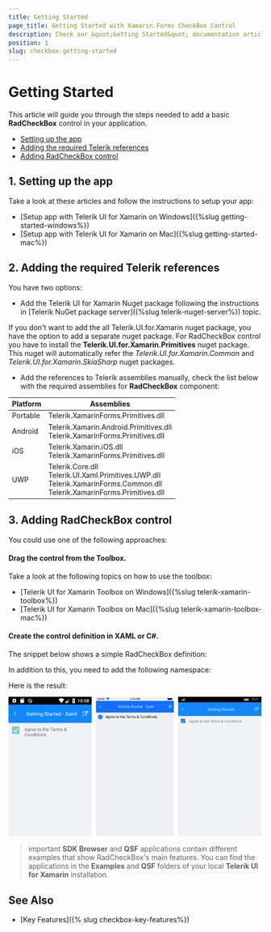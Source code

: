 ```yaml
---
title: Getting Started
page_title: Getting Started with Xamarin.Forms CheckBox Control 
description: Check our &quot;Getting Started&quot; documentation article for Telerik CheckBox for Xamarin control.
position: 1
slug: checkbox-getting-started
---
```


# Getting Started
   
This article will guide you through the steps needed to add a basic **RadCheckBox** control in your application.

* [Setting up the app](#1-setting-up-the-app)
* [Adding the required Telerik references](#2-adding-the-required-telerik-references)
* [Adding RadCheckBox control](#3-adding-radcheckbox-control)

## 1. Setting up the app

Take a look at these articles and follow the instructions to setup your app:

- [Setup app with Telerik UI for Xamarin on Windows]({%slug getting-started-windows%})
- [Setup app with Telerik UI for Xamarin on Mac]({%slug getting-started-mac%})

## 2. Adding the required Telerik references

You have two options:

* Add the Telerik UI for Xamarin Nuget package following the instructions in [Telerik NuGet package server]({%slug telerik-nuget-server%}) topic.

If you don't want to add the all Telerik.UI.for.Xamarin nuget package, you have the option to add a separate nuget package. For RadCheckBox control you have to install the **Telerik.UI.for.Xamarin.Primitives** nuget package. This nuget will automatically refer the *Telerik.UI.for.Xamarin.Common* and *Telerik.UI.for.Xamarin.SkiaSharp* nuget packages.

* Add the references to Telerik assemblies manually, check the list below with the required assemblies for **RadCheckBox** component:

| Platform | Assemblies |
| -------- | ---------- |
| Portable | Telerik.XamarinForms.Primitives.dll |
| Android  | Telerik.Xamarin.Android.Primitives.dll <br/>Telerik.XamarinForms.Primitives.dll |
| iOS      | Telerik.Xamarin.iOS.dll <br/>Telerik.XamarinForms.Primitives.dll |
| UWP      | Telerik.Core.dll <br/> Telerik.UI.Xaml.Primitives.UWP.dll <br/>Telerik.XamarinForms.Common.dll <br/>Telerik.XamarinForms.Primitives.dll |

## 3. Adding RadCheckBox control

You could use one of the following approaches:

#### Drag the control from the Toolbox. 

Take a look at the following topics on how to use the toolbox:

* [Telerik UI for Xamarin Toolbox on Windows]({%slug telerik-xamarin-toolbox%})
* [Telerik UI for Xamarin Toolbox on Mac]({%slug telerik-xamarin-toolbox-mac%})
	
#### Create the control definition in XAML or C#.

The snippet below shows a simple RadCheckBox definition:

<snippet id='checkbox-getting-started-xaml'/>
<snippet id='checkbox-getting-started-csharp'/>

In addition to this, you need to add the following namespace:

<snippet id='xmlns-telerikprimitives'/>
<snippet id='ns-telerikprimitives'/>

Here is the result:

![CheckBox Getting Started Example](images/checkbox-getting-started.png)

>important **SDK Browser** and **QSF** applications contain different examples that show RadCheckBox's main features. You can find the applications in the **Examples** and **QSF** folders of your local **Telerik UI for Xamarin** installation.

## See Also

- [Key Features]({% slug checkbox-key-features%})